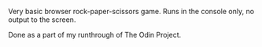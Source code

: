 Very basic browser rock-paper-scissors game.
Runs in the console only, no output to the screen.

Done as a part of my runthrough of The Odin Project.
